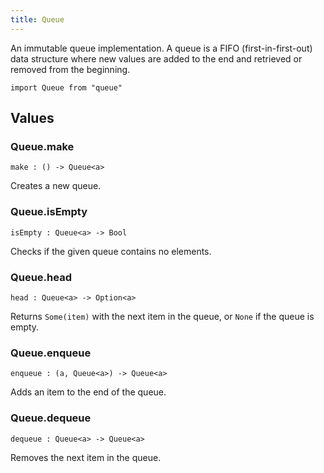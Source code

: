 ```yaml
---
title: Queue
---
```


An immutable queue implementation. A queue is a FIFO (first-in-first-out) data structure where new values are added to the end and retrieved or removed from the beginning.

```grain
import Queue from "queue"
```

## Values

### Queue.**make**

```grain
make : () -> Queue<a>
```

Creates a new queue.

### Queue.**isEmpty**

```grain
isEmpty : Queue<a> -> Bool
```

Checks if the given queue contains no elements.

### Queue.**head**

```grain
head : Queue<a> -> Option<a>
```

Returns `Some(item)` with the next item in the queue, or `None` if the queue is empty.

### Queue.**enqueue**

```grain
enqueue : (a, Queue<a>) -> Queue<a>
```

Adds an item to the end of the queue.

### Queue.**dequeue**

```grain
dequeue : Queue<a> -> Queue<a>
```

Removes the next item in the queue.
